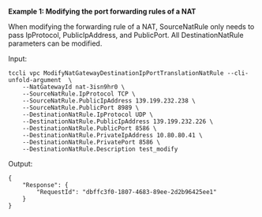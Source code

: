 **Example 1: Modifying the port forwarding rules of a NAT**

When modifying the forwarding rule of a NAT, SourceNatRule only needs to pass IpProtocol, PublicIpAddress, and PublicPort. All DestinationNatRule parameters can be modified.

Input: 

```
tccli vpc ModifyNatGatewayDestinationIpPortTranslationNatRule --cli-unfold-argument  \
    --NatGatewayId nat-3isn9hr0 \
    --SourceNatRule.IpProtocol TCP \
    --SourceNatRule.PublicIpAddress 139.199.232.238 \
    --SourceNatRule.PublicPort 8989 \
    --DestinationNatRule.IpProtocol UDP \
    --DestinationNatRule.PublicIpAddress 139.199.232.226 \
    --DestinationNatRule.PublicPort 8586 \
    --DestinationNatRule.PrivateIpAddress 10.80.80.41 \
    --DestinationNatRule.PrivatePort 8586 \
    --DestinationNatRule.Description test_modify
```

Output: 
```
{
    "Response": {
        "RequestId": "dbffc3f0-1807-4683-89ee-2d2b96425ee1"
    }
}
```

